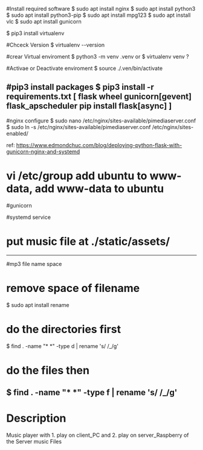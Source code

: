#Install required software
$ sudo apt install nginx
$ sudo apt install python3
$ sudo apt install python3-pip
$ sudo apt install mpg123
$ sudo apt install vlc
$ sudo apt install gunicorn

$ pip3 install virtualenv

#Chceck Version
$ virtualenv --version

#crear Virtual enviroment
$ python3 -m venv .venv                     or      $ virtualenv venv ? 

#Activae or Deactivate enviroment
$ source ./.ven/bin/activate 

#pip3 install packages
$ pip3 install -r requirements.txt
[
flask
wheel
gunicorn[gevent]
flask_apscheduler
pip install flask[async] 
]
----------------------------------------
#nginx configure
$ sudo nano /etc/nginx/sites-available/pimediaserver.conf
$ sudo ln -s /etc/nginx/sites-available/pimediaserver.conf /etc/nginx/sites-enabled/

ref: https://www.edmondchuc.com/blog/deploying-python-flask-with-gunicorn-nginx-and-systemd

# vi /etc/group  add ubuntu to www-data, add www-data to ubuntu 
#gunicorn

#systemd service

# put music file at ./static/assets/

------------------------------------------------------
#mp3 file name space 
# remove space of filename
$ sudo apt install rename
# do the directories first 
$ find . -name "* *" -type d | rename 's/ /_/g'
# do the files then 
$ find . -name "* *" -type f | rename 's/ /_/g'
-----------------------------------------------------
# Description 
Music player with 1. play on client_PC and 2. play on server_Raspberry  of the Server music Files
